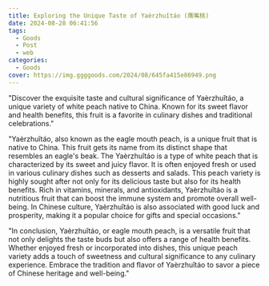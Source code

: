 ```yaml
---
title: Exploring the Unique Taste of Yaèrzhuǐtáo (鹰嘴桃)
date: 2024-08-28 06:41:56
tags:
  - Goods
  - Post
  - web
categories:
  - Goods
cover: https://img.ggggoods.com/2024/08/645fa415e86949.png
---
```


"Discover the exquisite taste and cultural significance of Yaèrzhuǐtáo, a unique variety of white peach native to China. Known for its sweet flavor and health benefits, this fruit is a favorite in culinary dishes and traditional celebrations."

"Yaèrzhuǐtáo, also known as the eagle mouth peach, is a unique fruit that is native to China. This fruit gets its name from its distinct shape that resembles an eagle's beak. The Yaèrzhuǐtáo is a type of white peach that is characterized by its sweet and juicy flavor. It is often enjoyed fresh or used in various culinary dishes such as desserts and salads. This peach variety is highly sought after not only for its delicious taste but also for its health benefits. Rich in vitamins, minerals, and antioxidants, Yaèrzhuǐtáo is a nutritious fruit that can boost the immune system and promote overall well-being. In Chinese culture, Yaèrzhuǐtáo is also associated with good luck and prosperity, making it a popular choice for gifts and special occasions."

"In conclusion, Yaèrzhuǐtáo, or eagle mouth peach, is a versatile fruit that not only delights the taste buds but also offers a range of health benefits. Whether enjoyed fresh or incorporated into dishes, this unique peach variety adds a touch of sweetness and cultural significance to any culinary experience. Embrace the tradition and flavor of Yaèrzhuǐtáo to savor a piece of Chinese heritage and well-being."
